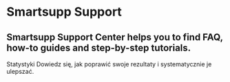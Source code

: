 # Smartsupp Support
## Smartsupp Support Center helps you to find FAQ, how-to guides and step-by-step tutorials.
Statystyki 
Dowiedz się, jak poprawić swoje rezultaty i systematycznie je ulepszać.

